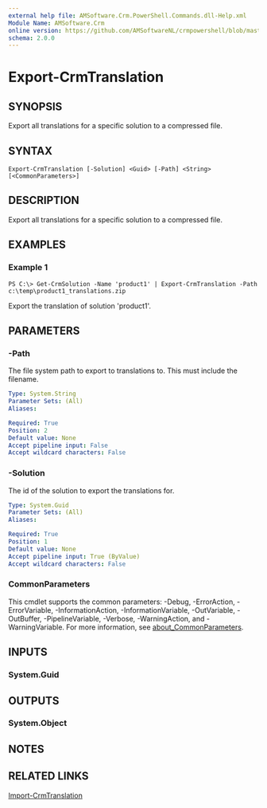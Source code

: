 ```yaml
---
external help file: AMSoftware.Crm.PowerShell.Commands.dll-Help.xml
Module Name: AMSoftware.Crm
online version: https://github.com/AMSoftwareNL/crmpowershell/blob/master/docs/Export-CrmTranslation.md
schema: 2.0.0
---
```


# Export-CrmTranslation

## SYNOPSIS
Export all translations for a specific solution to a compressed file.

## SYNTAX

```
Export-CrmTranslation [-Solution] <Guid> [-Path] <String> [<CommonParameters>]
```

## DESCRIPTION
Export all translations for a specific solution to a compressed file.

## EXAMPLES

### Example 1
```
PS C:\> Get-CrmSolution -Name 'product1' | Export-CrmTranslation -Path c:\temp\product1_translations.zip
```

Export the translation of solution 'product1'.

## PARAMETERS

### -Path
The file system path to export to translations to. This must include the filename.

```yaml
Type: System.String
Parameter Sets: (All)
Aliases:

Required: True
Position: 2
Default value: None
Accept pipeline input: False
Accept wildcard characters: False
```

### -Solution
The id of the solution to export the translations for.

```yaml
Type: System.Guid
Parameter Sets: (All)
Aliases:

Required: True
Position: 1
Default value: None
Accept pipeline input: True (ByValue)
Accept wildcard characters: False
```

### CommonParameters
This cmdlet supports the common parameters: -Debug, -ErrorAction, -ErrorVariable, -InformationAction, -InformationVariable, -OutVariable, -OutBuffer, -PipelineVariable, -Verbose, -WarningAction, and -WarningVariable. For more information, see [about_CommonParameters](http://go.microsoft.com/fwlink/?LinkID=113216).

## INPUTS

### System.Guid

## OUTPUTS

### System.Object
## NOTES

## RELATED LINKS

[Import-CrmTranslation](Import-CrmTranslation.md)
